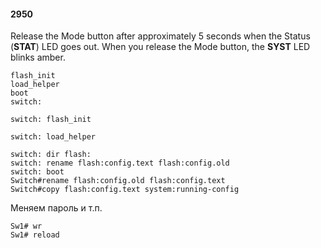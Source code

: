 #### 2950
Release the Mode button after approximately 5 seconds when the Status (**STAT**) LED goes out. 
When you release the Mode button, the **SYST** LED blinks amber.

```
flash_init
load_helper
boot
switch:

switch: flash_init

switch: load_helper

switch: dir flash:
switch: rename flash:config.text flash:config.old
switch: boot
Switch#rename flash:config.old flash:config.text
Switch#copy flash:config.text system:running-config
```
Меняем пароль и т.п.
```
Sw1# wr
Sw1# reload
```
